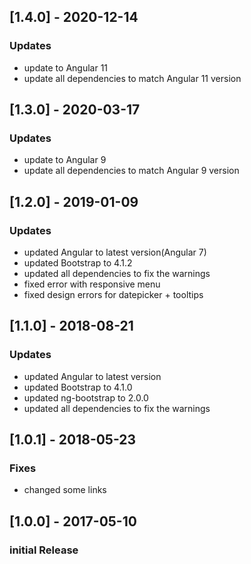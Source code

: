 ## [1.4.0] - 2020-12-14

### Updates

- update to Angular 11
- update all dependencies to match Angular 11 version

## [1.3.0] - 2020-03-17

### Updates

- update to Angular 9
- update all dependencies to match Angular 9 version

## [1.2.0] - 2019-01-09

### Updates

- updated Angular to latest version(Angular 7)
- updated Bootstrap to 4.1.2
- updated all dependencies to fix the warnings
- fixed error with responsive menu
- fixed design errors for datepicker + tooltips

## [1.1.0] - 2018-08-21

### Updates

- updated Angular to latest version
- updated Bootstrap to 4.1.0
- updated ng-bootstrap to 2.0.0
- updated all dependencies to fix the warnings

## [1.0.1] - 2018-05-23

### Fixes

- changed some links

## [1.0.0] - 2017-05-10

### initial Release
